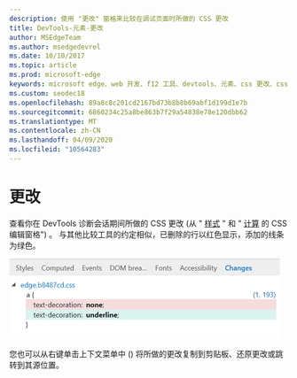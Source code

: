 ```yaml
---
description: 使用 "更改" 窗格来比较在调试页面时所做的 CSS 更改
title: DevTools-元素-更改
author: MSEdgeTeam
ms.author: msedgedevrel
ms.date: 10/10/2017
ms.topic: article
ms.prod: microsoft-edge
keywords: microsoft edge、web 开发、f12 工具、devtools、元素、css 更改、css 差异
ms.custom: seodec18
ms.openlocfilehash: 89a8c8c201cd2167bd73b8b8b69abf1d199d1e7b
ms.sourcegitcommit: 6860234c25a8be863b7f29a54838e78e120dbb62
ms.translationtype: MT
ms.contentlocale: zh-CN
ms.lasthandoff: 04/09/2020
ms.locfileid: "10564283"
---
```

# 更改
查看你在 DevTools 诊断会话期间所做的 CSS 更改 (从 " [样式](./styles.md) " 和 " [计算](./computed.md) 的 CSS 编辑窗格") 。 与其他比较工具的约定相似，已删除的行以红色显示，添加的线条为绿色。

!["更改" 窗格](../media/elements_changes.png)

您也可以从右键单击上下文菜单中 () 将所做的更改复制到剪贴板、还原更改或跳转到其源位置。